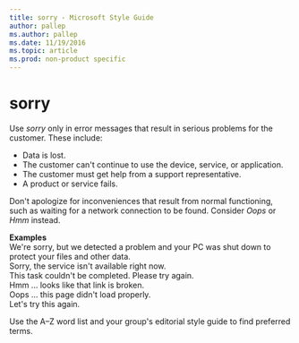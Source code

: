 ```yaml
---
title: sorry - Microsoft Style Guide
author: pallep
ms.author: pallep
ms.date: 11/19/2016
ms.topic: article
ms.prod: non-product specific
---
```


# sorry

Use *sorry* only in error messages that result in serious problems for the customer. These include:

  - Data is lost.
  - The customer can't continue to use the device, service, or application.
  - The customer must get help from a support representative.
  - A product or service fails. 

Don't
apologize for inconveniences that result from normal functioning,
such as waiting for a network connection to be found. Consider *Oops* or *Hmm* instead.

**Examples**  
We're sorry, but we detected a problem and your PC was shut down to protect your files and other data.  
Sorry, the service isn't available right now.  
This task couldn't be completed. Please try again.  
Hmm ... looks like that link is broken.  
Oops ... this page didn't load properly.  
Let's try this again.  

Use the A–Z word list and your group's editorial style guide to find preferred terms.
